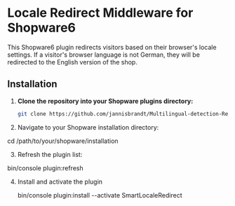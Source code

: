 # Locale Redirect Middleware for Shopware6

This Shopware6 plugin redirects visitors based on their browser's locale settings. If a visitor's browser language is not German, they will be redirected to the English version of the shop.

## Installation

1. **Clone the repository into your Shopware plugins directory:**

   ```sh
   git clone https://github.com/jannisbrandt/Multilingual-detection-Redirection-Shopware-6
   

2. Navigate to your Shopware installation directory:

cd /path/to/your/shopware/installation

3. Refresh the plugin list:

bin/console plugin:refresh

4. Install and activate the plugin

   bin/console plugin:install --activate SmartLocaleRedirect
